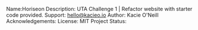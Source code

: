 Name:Horiseon
Description: UTA Challenge 1 | Refactor website with starter code provided.
Support: hello@kacieo.io
Author: Kacie O'Neill
Acknowledgements: 
License: MIT
Project Status: 